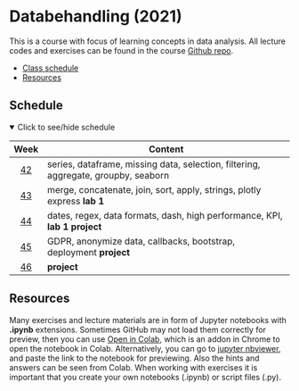 # Databehandling (2021)

This is a course with focus of learning concepts in data analysis. All lecture codes and exercises can be found in the course [Github repo][ghr].

[ghr]: https://github.com/kokchun/Databehandling-21

- [Class schedule](https://github.com/kokchun/Databehandling-21/blob/main/Schedule_Databehandling_AI21.md)
- [Resources](https://github.com/kokchun/Databehandling-21/tree/main/Resources)

## Schedule

<details open>
  
<summary id="schedule">Click to see/hide schedule</summary>

|    Week     | Content                                                                            |
| :---------: | ---------------------------------------------------------------------------------- |
| [42][week1] | series, dataframe, missing data, selection, filtering, aggregate, groupby, seaborn |
| [43](week2) | merge, concatenate, join, sort, apply, strings, plotly express **lab 1**           |
| [44](week3) | dates, regex, data formats, dash, high performance, KPI, **lab 1** **project**     |
| [45](week4) | GDPR, anonymize data, callbacks, bootstrap, deployment **project**                 |
| [46](week5) | **project**                                                                        |

</details>

[week1]: https://github.com/kokchun/Databehandling-21/blob/main/Resources/week1.md
[week2]: https://github.com/kokchun/Databehandling-21/blob/main/Resources/week2.md
[week3]: https://github.com/kokchun/Databehandling-21/blob/main/Resources/week3.md
[week4]: https://github.com/kokchun/Databehandling-21/blob/main/Resources/week4.md
[week5]: https://github.com/kokchun/Databehandling-21/blob/main/Resources/week5.md

## Resources

Many exercises and lecture materials are in form of Jupyter notebooks with **.ipynb** extensions. Sometimes GitHub may not load them correctly for preview, then you can use [Open in Colab][colab_addon], which is an addon in Chrome to open the notebook in Colab. Alternatively, you can go to [jupyter nbviewer][nbviewer], and paste the link to the notebook for previewing. Also the hints and answers can be seen from Colab. When working with exercises it is important that you create your own notebooks (.ipynb) or script files (.py).

[nbviewer]: https://nbviewer.jupyter.org/
[colab_addon]: https://chrome.google.com/webstore/detail/open-in-colab/iogfkhleblhcpcekbiedikdehleodpjo?hl=sv

